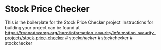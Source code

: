 # Stock Price Checker

This is the boilerplate for the Stock Price Checker project. Instructions for building your project can be found at https://freecodecamp.org/learn/information-security/information-security-projects/stock-price-checker
#   s t o c k _ c h e c k e r  
 #   s t o c k _ c h e c k e r  
 #   s t o c k c h e c k e r  
 